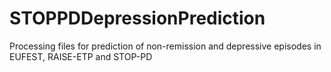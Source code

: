 # STOPPDDepressionPrediction
Processing files for prediction of non-remission and depressive episodes in EUFEST, RAISE-ETP and STOP-PD
